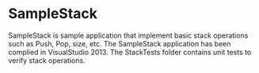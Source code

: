 SampleStack
============
SampleStack is sample application that implement basic stack operations such as Push, Pop, size, etc. 
The SampleStack application has been complied in VisualStudio 2013. The StackTests folder contains unit tests
to verify stack operations.


